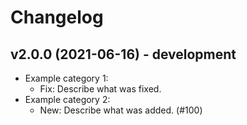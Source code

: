 # Changelog

## v2.0.0 (2021-06-16) - development

* Example category 1:
  * Fix: Describe what was fixed.
* Example category 2:
  * New: Describe what was added. (#100)
